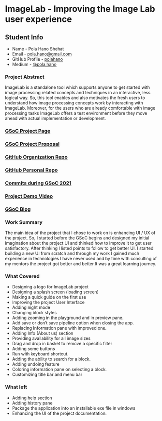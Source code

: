 # ImageLab - Improving the Image Lab user experience

## Student Info

* Name - Pola Hano Shehat
* Email - [pola.hano@gmail.com](pola.hano@gmail.com)
* GitHub Profile - [polahano](https://github.com/polahano)
* Medium - [@pola.hano](https://medium.com/@pola.hano)

### Project Abstract
ImageLab is a standalone tool which supports anyone to get started with image processing related concepts and techniques in an interactive, less logical way. So, this tool enables and also motivates the fresh users to understand how image processing concepts work by interacting with ImageLab. Moreover, for the users who are already comfortable with image processing tasks ImageLab offers a test environment before they move ahead with actual implementation or development.

### [GSoC Project Page](https://summerofcode.withgoogle.com/dashboard/project/5223011512221696/overview/)

### [GSoC Project Proposal](https://docs.google.com/document/d/14zHGm2HtsyNfw1Z8AQkUBqlRf3ZsQVPfx5EHjZzqNZ4/edit?usp=sharing)

### [GitHub Organization Repo](https://github.com/scorelab/ImageLab)

### [GitHub Personal Repo](https://github.com/polahano/imagelab)

### [Commits during GSoC 2021](https://github.com/scorelab/ImageLab/commits?author=polahano)

### [Project Demo Video](https://drive.google.com/file/d/1qqARDWuTBXQCHXiRmsgiZVivvucDf2Mg/view?usp=sharing)

### [GSoC Blog]()

### Work Summary

The main idea of the project that I chose to work on is enhancing UI / UX of the project. So, I started before the GSoC begins and designed my initial imagination about the project UI and thinked how to improve it to get user satisfactory. After thinking I listed points to follow to get better UI. I started building a new UI from scratch and through my work I gained much experience in technologies I have never used and by time with consulting of my mentors the project got better and better.It was a great learning journey.

### What Covered

- Designing a logo for ImageLab project
-	Designing a splash screen (loading screen)
-	Making a quick guide on the first use
-	Improving the project User Interface
-	Adding night mode
-	Changing block styles
-	Adding zooming in the playground and in preview pane.
-	Add save or don’t save pipeline option when closing the app.
-	Replacing Information pane with improved one.
-	Adding Info (About us) section
-	Providing availability for all image sizes
-	Drag and drop in basket to remove a specific filter
-	Adding some buttons
-	Run with keyboard shortcut.
-	Adding the ability to search for a block.
-	Adding undoing feature
-	Coloring information pane on selecting a block.
-	Customizing title bar and menu bar

### What left

- Adding help section
- Adding history pane
- Package the application into an installable exe file in windows
- Enhancing the UI of the project documentation.
